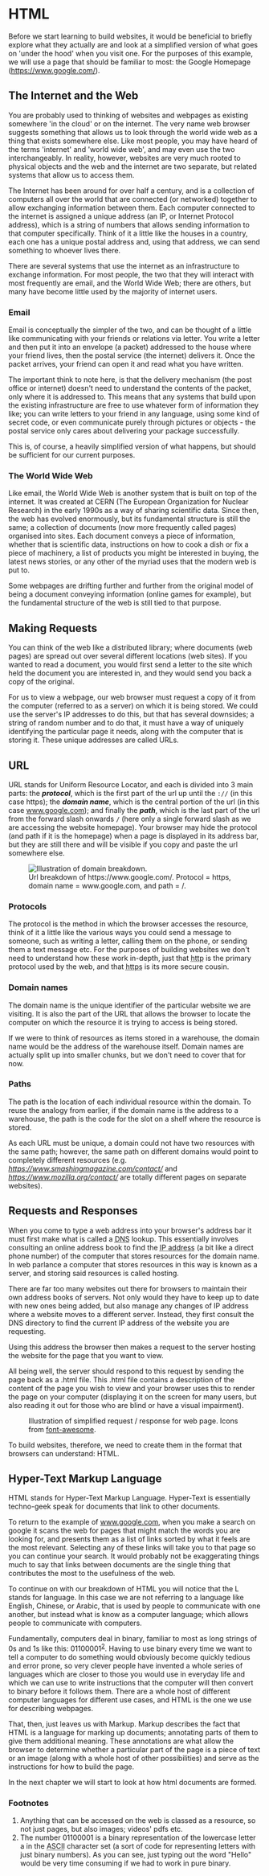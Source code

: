# HTML
Before we start learning to build websites, it would be beneficial to briefly explore what they actually are and look at a simplified version of what goes on 'under the hood' when you visit one. For the purposes of this example, we will use a page that should be familiar to most: the Google Homepage (https://www.google.com/).

## The Internet and the Web
You are probably used to thinking of websites and webpages as existing somewhere 'in the cloud' or on the internet. The very name web browser suggests something that allows us to look through the world wide web as a thing that exists somewhere else. Like most people, you may have heard of the terms 'internet' and 'world wide web', and may even use the two interchangeably. In reality, however, websites are very much rooted to physical objects and the web and the internet are two separate, but related systems that allow us to access them.

The Internet has been around for over half a century, and is a collection of computers all over the world that are connected (or networked) together to allow exchanging information between them. Each computer connected to the internet is assigned a unique address (an IP, or Internet Protocol address), which is a string of numbers that allows sending information to that computer specifically. Think of it a little like the houses in a country, each one has a unique postal address and, using that address, we can send something to whoever lives there.

There are several systems that use the internet as an infrastructure to exchange information. For most people, the two that they will interact with most frequently are email, and the World Wide Web; there are others, but many have become little used by the majority of internet users.

### Email
Email is conceptually the simpler of the two, and can be thought of a little like communicating with your friends or relations via letter. You write a letter and then put it into an envelope (a packet) addressed to the house where your friend lives, then the postal service (the internet) delivers it. Once the packet arrives, your friend can open it and read what you have written.

The important think to note here, is that the delivery mechanism (the post office or internet) doesn't need to understand the contents of the packet, only where it is addressed to. This means that any systems that build upon the existing infrastructure are free to use whatever form of information they like; you can write letters to your friend in any language, using some kind of secret code, or even communicate purely through pictures or objects - the postal service only cares about delivering your package successfully.

This is, of course, a heavily simplified version of what happens, but should be sufficient for our current purposes.

### The World Wide Web
Like email, the World Wide Web is another system that is built on top of the internet. It was created at CERN (The European Organization for Nuclear Research) in the early 1990s as a way of sharing scientific data. Since then, the web has evolved enormously, but its fundamental structure is still the same; a collection of documents (now more frequently called pages) organised into sites. Each document conveys a piece of information, whether that is scientific data, instructions on how to cook a dish or fix a piece of machinery, a list of products you might be interested in buying, the latest news stories, or any other of the myriad uses that the modern web is put to.

Some webpages are drifting further and further from the original model of being a document conveying information (online games for example), but the fundamental structure of the web is still tied to that purpose.

## Making Requests
You can think of the web like a distributed library; where documents (web pages) are spread out over several different locations (web sites). If you wanted to read a document, you would first send a letter to the site which held the document you are interested in, and they would send you back a copy of the original.

For us to view a webpage, our web browser must request a copy of it from the computer (referred to as a server) on which it is being stored. We could use the server's IP addresses to do this, but that has several downsides; a string of random number and to do that, it must have a way of uniquely identifying the particular page it needs, along with the computer that is storing it. These unique addresses are called URLs.

## URL
URL stands for Uniform Resource Locator, and each is divided into 3 main parts: the ***protocol***, which is the first part of the url up until the `://` (in this case https); the ***domain name***, which is the central portion of the url (in this case www.google.com); and finally the ***path***, which is the last part of the url from the forward slash onwards `/` (here only a single forward slash as we are accessing the website homepage). Your browser may hide the protocol (and path if it is the homepage) when a page is displayed in its address bar, but they are still there and will be visible if you copy and paste the url somewhere else.

<figure>
    <img src="./images/s1c1/url.svg" alt="Illustration of domain breakdown." />
    <figcaption>
        Url breakdown of https://www.google.com/. Protocol = https, domain name = www.google.com, and path = /.
    </figcaption>
</figure>

### Protocols
The protocol is the method in which the browser accesses the resource, think of it a little like the various ways you could send a message to someone, such as writing a letter, calling them on the phone, or sending them a text message etc. For the purposes of building websites we don't need to understand how these work in-depth, just that <abbr title="Hypertext Transfer Protocol">http</abbr> is the primary protocol used by the web, and that <abbr title="Hypertext Transfer Protocol Secure">https</abbr> is its more secure cousin.

### Domain names
The domain name is the unique identifier of the particular website we are visiting. It is also the part of the URL that allows the browser to locate the computer on which the resource it is trying to access is being stored.

If we were to think of resources as items stored in a warehouse, the domain name would be the address of the warehouse itself. Domain names are actually split up into smaller chunks, but we don't need to cover that for now.

### Paths
The path is the location of each individual resource within the domain. To reuse the analogy from earlier, if the domain name is the address to a warehouse, the path is the code for the slot on a shelf where the resource is stored.

As each URL must be unique, a domain could not have two resources with the same path; however, the same path on different domains would point to completely different resources (e.g. *https://www.smashingmagazine.com/contact/* and *https://www.mozilla.org/contact/* are totally different pages on separate websites). 

## Requests and Responses
When you come to type a web address into your browser's address bar it must first make what is called a <abbr title="Domain Name System">DNS</abbr> lookup. This essentially involves consulting an online address book to find the <abbr title="Internet Protocol address">IP address</abbr> (a bit like a direct phone number) of the computer that stores resources for the domain name. In web parlance a computer that stores resources in this way is known as a server, and storing said resources is called hosting.

There are far too many websites out there for browsers to maintain their own address books of servers. Not only would they have to keep up to date with new ones being added, but also manage any changes of IP address where a website moves to a different server. Instead, they first consult the DNS directory to find the current IP address of the website you are requesting.

Using this address the browser then makes a request to the server hosting the website for the page that you want to view.

All being well, the server should respond to this request by sending the page back as a .html file. This .html file contains a description of the content of the page you wish to view and your browser uses this to render the page on your computer (displaying it on the screen for many users, but also reading it out for those who are blind or have a visual impairment).

<figure>
    <img src="./images/s1c1/request.svg" alt="" />
    <figcaption>
        Illustration of simplified request / response for web page. Icons from <a href="https://fontawesome.com/license">font-awesome</a>.
    </figcaption>
</figure>


To build websites, therefore, we need to create them in the format that browsers can understand: HTML.

## Hyper-Text Markup Language
HTML stands for Hyper-Text Markup Language. Hyper-Text is essentially techno-geek speak for documents that link to other documents.

To return to the example of www.google.com, when you make a search on google it scans the web for pages that might match the words you are looking for, and presents them as a list of links sorted by what it feels are the most relevant. Selecting any of these links will take you to that page so you can continue your search. It would probably not be exaggerating things much to say that links between documents are the single thing that contributes the most to the usefulness of the web.

To continue on with our breakdown of HTML you will notice that the L stands for language. In this case we are not referring to a language like English, Chinese, or Arabic, that is used by people to communicate with one another, but instead what is know as a computer language; which allows people to communicate with computers.

Fundamentally, computers deal in binary, familiar to most as long strings of 0s and 1s like this: 01100001<sup id="a2">[2](#f2)</sup>. Having to use binary every time we want to tell a computer to do something would obviously become quickly tedious and error prone, so very clever people have invented a whole series of languages which are closer to those you would use in everyday life and which we can use to write instructions that the computer will then convert to binary before it follows them. There are a whole host of different computer languages for different use cases, and HTML is the one we use for describing webpages.

That, then, just leaves us with Markup. Markup describes the fact that HTML is a language for marking up documents; annotating parts of them to give them additional meaning. These annotations are what allow the browser to determine whether a particular part of the page is a piece of text or an image (along with a whole host of other possibilities) and serve as the instructions for how to build the page.

In the next chapter we will start to look at how html documents are formed.

### Footnotes
<ol>
    <li id="f1">Anything that can be accessed on the web is classed as a resource, so not just pages, but also images; videos' pdfs etc.</li>
    <li id="f2">The number 01100001 is a binary representation of the lowercase letter a in the <abbr title="American Standard Code for Information Interchange">ASCII</abbr> character set (a sort of code for representing letters with just binary numbers). As you can see, just typing out the word "Hello" would be very time consuming if we had to work in pure binary.</li>
</ol>